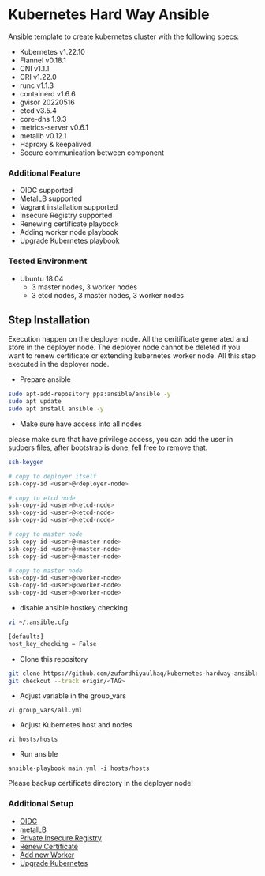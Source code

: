 # Kubernetes Hard Way Ansible
Ansible template to create kubernetes cluster with the following specs:
* Kubernetes v1.22.10
* Flannel v0.18.1
* CNI v1.1.1
* CRI v1.22.0
* runc v1.1.3
* containerd v1.6.6
* gvisor 20220516
* etcd v3.5.4
* core-dns 1.9.3
* metrics-server v0.6.1
* metallb v0.12.1
* Haproxy & keepalived
* Secure communication between component

### Additional Feature
* OIDC supported
* MetalLB supported
* Vagrant installation supported
* Insecure Registry supported
* Renewing certificate playbook
* Adding worker node playbook
* Upgrade Kubernetes playbook

### Tested Environment
* Ubuntu 18.04
    * 3 master nodes, 3 worker nodes
    * 3 etcd nodes, 3 master nodes, 3 worker nodes

## Step Installation
Execution happen on the deployer node. All the ceritificate generated and store in the deployer node. The deployer node cannot be deleted if you want to renew certificate or extending kubernetes worker node. All this step executed in the deployer node.

* Prepare ansible
```bash
sudo apt-add-repository ppa:ansible/ansible -y
sudo apt update
sudo apt install ansible -y
```
* Make sure have access into all nodes

please make sure that <user> have privilege access, you can add the user in sudoers files, after bootstrap is done, fell free to remove that.
```bash
ssh-keygen

# copy to deployer itself
ssh-copy-id <user>@<deployer-node>

# copy to etcd node
ssh-copy-id <user>@<etcd-node>
ssh-copy-id <user>@<etcd-node>
ssh-copy-id <user>@<etcd-node>

# copy to master node
ssh-copy-id <user>@<master-node>
ssh-copy-id <user>@<master-node>
ssh-copy-id <user>@<master-node>

# copy to master node
ssh-copy-id <user>@<worker-node>
ssh-copy-id <user>@<worker-node>
ssh-copy-id <user>@<worker-node>
```

* disable ansible hostkey checking
```bash
vi ~/.ansible.cfg

[defaults]
host_key_checking = False
```

* Clone this repository
```bash
git clone https://github.com/zufardhiyaulhaq/kubernetes-hardway-ansible.git
git checkout --track origin/<TAG>
```

* Adjust variable in the group_vars
```
vi group_vars/all.yml
```

* Adjust Kubernetes host and nodes
```
vi hosts/hosts
```

* Run ansible
```
ansible-playbook main.yml -i hosts/hosts
```

Please backup certificate directory in the deployer node!

### Additional Setup
* [OIDC](additional_setup/oidc.md)
* [metalLB](additional_setup/metallb.md)
* [Private Insecure Registry](additional_setup/insecure-registry.md)
* [Renew Certificate](renew-certificate.md)
* [Add new Worker](new-worker.md)
* [Upgrade Kubernetes](upgrade-kubernetes.md)
